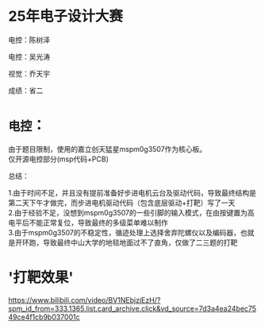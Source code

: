 # 25年电子设计大赛
  电控：陈树泽
  
  电控：吴光涛
  
  视觉：乔天宇

  成绩：省二
  
`电控`：
===
  由于题目限制，使用的嘉立创天猛星mspm0g3507作为核心板。<br>
  仅开源电控部分(msp代码+PCB)<br>
  
  总结：<br>
  
1.由于时间不足，并且没有提前准备好步进电机云台及驱动代码，导致最终结构是第二天下午才做完，而步进电机驱动代码（包含底层驱动+打靶）写了一天<br>
2.由于经验不足，没想到mspm0g3507的一些引脚的输入模式，在由按键置为高电平后不能正常复位，导致最终的多级菜单难以制作<br>
3.由于mspm0g3507的不稳定性，循迹处理上选择舍弃陀螺仪以及编码器，也就是开环跑，导致最终中山大学的地毯地面过不了直角，仅做了二三题的打靶<br>

'打靶效果'<br>
=
https://www.bilibili.com/video/BV1NEbjzjEzH/?spm_id_from=333.1365.list.card_archive.click&vd_source=7d3a4ea24bec7549ce4f1cb9b037001c<br>








 

 

    
           
           
           
  

  


